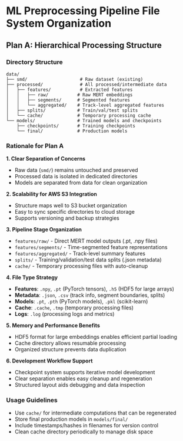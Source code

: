 # ML Preprocessing Pipeline File System Organization

## Plan A: Hierarchical Processing Structure

### Directory Structure
```
data/
├── smd/                    # Raw dataset (existing)
├── processed/              # All processed/intermediate data
│   ├── features/           # Extracted features
│   │   ├── raw/           # Raw MERT embeddings
│   │   ├── segments/      # Segmented features  
│   │   └── aggregated/    # Track-level aggregated features
│   ├── splits/            # Train/val/test splits
│   └── cache/             # Temporary processing cache
└── models/                # Trained models and checkpoints
    ├── checkpoints/       # Training checkpoints
    └── final/             # Production models
```

### Rationale for Plan A

**1. Clear Separation of Concerns**
- Raw data (`smd/`) remains untouched and preserved
- Processed data is isolated in dedicated directories
- Models are separated from data for clean organization

**2. Scalability for AWS S3 Integration**
- Structure maps well to S3 bucket organization
- Easy to sync specific directories to cloud storage
- Supports versioning and backup strategies

**3. Pipeline Stage Organization**
- `features/raw/` - Direct MERT model outputs (.pt, .npy files)
- `features/segments/` - Time-segmented feature representations
- `features/aggregated/` - Track-level summary features
- `splits/` - Training/validation/test data splits (.json metadata)
- `cache/` - Temporary processing files with auto-cleanup

**4. File Type Strategy**
- **Features**: `.npy`, `.pt` (PyTorch tensors), `.h5` (HDF5 for large arrays)
- **Metadata**: `.json`, `.csv` (track info, segment boundaries, splits)
- **Models**: `.pt`, `.pth` (PyTorch models), `.pkl` (scikit-learn)
- **Cache**: `.cache`, `.tmp` (temporary processing files)
- **Logs**: `.log` (processing logs and metrics)

**5. Memory and Performance Benefits**
- HDF5 format for large embeddings enables efficient partial loading
- Cache directory allows resumable processing
- Organized structure prevents data duplication

**6. Development Workflow Support**
- Checkpoint system supports iterative model development
- Clear separation enables easy cleanup and regeneration
- Structured layout aids debugging and data inspection

### Usage Guidelines
- Use `cache/` for intermediate computations that can be regenerated
- Store final production models in `models/final/`
- Include timestamps/hashes in filenames for version control
- Clean cache directory periodically to manage disk space